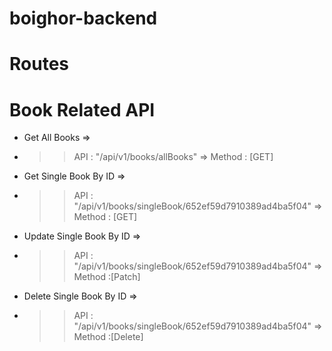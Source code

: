# boighor-backend

# Routes

# Book Related API

- Get All Books =>
- > > API : "/api/v1/books/allBooks" => Method : [GET]
- Get Single Book By ID =>
- > > API : "/api/v1/books/singleBook/652ef59d7910389ad4ba5f04" => Method : [GET]
- Update Single Book By ID =>
- > > API : "/api/v1/books/singleBook/652ef59d7910389ad4ba5f04" => Method :[Patch]
- Delete Single Book By ID =>
- > > API : "/api/v1/books/singleBook/652ef59d7910389ad4ba5f04" => Method :[Delete]
